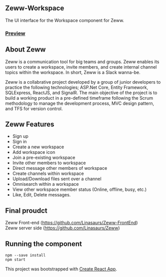 ## Zeww-Workspace
The UI interface for the Workspace component for Zeww.
### [Preview](https://linasaurs.github.io/Zeww-Workspace/)


## About Zeww

Zeww is a communication tool for big teams and groups. Zeww enables its users to create a workspace, invite members, and create internal  channel topics within the workspace. In short, Zeww is a Slack wanna-be.

Zeww is a collabrative project developed by a group of junior developers to practice the following technologies; ASP.Net Core, Entity Framework, SQLExpress, ReactJS, and SignalR. The main objective of the project is to build a working product in a pre-defined timeframe following the Scrum methodology to manage the development process, MVC design pattern, and TFS for version control. 

## Zeww Features

- Sign up
- Sign in
- Create a new workspace
- Add workspace icon
- Join a pre-existing workspace
- Invite other members to workspace
- Direct message other members of workspace
- Create channels within workspace
- Upload/Download files sent over a channel
- Omnisearch within a workspace
- View other workspace member status (Online, offline, busy, etc.)
- Like, Edit, Delete messages.

## Final proudct
 
 Zeww Front-end (https://github.com/Linasaurs/Zeww-FrontEnd)</br>
 Zeww server side (https://github.com/Linasaurs/Zeww)

## Running the component

`npm --save install` </br>
`npm start`


This project was bootstrapped with [Create React App](https://github.com/facebook/create-react-app).
